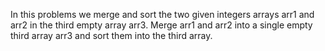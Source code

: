 In this problems we merge and sort the two given integers arrays arr1 and arr2 in the third empty array arr3.
Merge arr1 and arr2 into a single empty third array arr3 and sort them into the third array.
